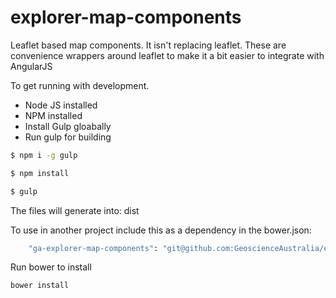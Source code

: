 # explorer-map-components
Leaflet based map components. It isn't replacing leaflet. These are convenience 
wrappers around leaflet to make it a bit easier to integrate with AngularJS

To get running with development.
* Node JS installed
* NPM installed 
* Install Gulp gloabally
* Run gulp for building

```sh
$ npm i -g gulp
```

```sh
$ npm install
```

```sh
$ gulp
```

The files will generate into:
dist

To use in another project include this as a dependency in the bower.json:
```sh
    "ga-explorer-map-components": "git@github.com:GeoscienceAustralia/explorer-map-components.git#*",
```

Run bower to install
```sh
bower install
```